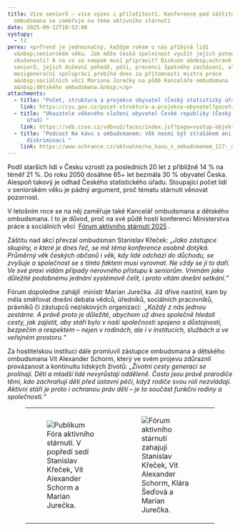 ```yaml
---
title: Více seniorů – více výzev i příležitostí. Konference pod záštitou
  ombudsmana se zaměřuje na téma aktivního stárnutí
date: 2025-09-12T10:52:00
vystupy:
  - tz
perex: <p>Trend je jednoznačný, každým rokem u nás přibývá lidí
  v&nbsp;seniorském věku. Jak může česká společnost využít jejich potenciál a
  zkušenosti? A na co se naopak musí připravit? Diskuze o&nbsp;ochraně práv
  seniorů, jejich duševní pohodě, péči, prevenci špatného zacházení, ale třeba i
  mezigenerační spolupráci probíhá dnes za přítomnosti mistra práce
  a&nbsp;sociálních věcí Mariana Jurečky na půdě Kanceláře ombudsmana
  a&nbsp;dětského ombudsmana.&nbsp;</p>
attachments:
  - title: "Počet, struktura a projekce obyvatel (Český statistický úřad) "
    link: https://csu.gov.cz/pocet-struktura-a-projekce-obyvatel?pocet=10&start=0&podskupiny=132&razeni=-datumVydani
  - title: "Ukazatele věkového složení obyvatel České republiky (Český statistický
      úřad) "
    link: https://vdb.czso.cz/vdbvo2/faces/index.jsf?page=vystup-objekt&pvo=DEMDCR1V&pvokc=&katalog=33157&z=T
  - title: "Podcast Na kávu s ombudsmanem: Věk nesmí být strašákem ani důvodem k
      diskriminaci "
    link: https://www.ochrance.cz/aktualne/na_kavu_s_ombudsmanem_127-_dil_vek_nesmi_byt_strasakem_ani_duvodem_k_diskriminaci/
---
```

<p>Podíl starších lidí v Česku vzrostl za posledních 20 let z přibližně 14 % na téměř 21 %. Do roku 2050 dosáhne 65+ let bezmála 30 % obyvatel Česka. Alespoň takový je odhad Českého statistického úřadu. Stoupající počet lidí v&nbsp;seniorském věku je pádný argument, proč tématu stárnutí věnovat pozornost.&nbsp;</p>
<p>V&nbsp;letošním roce se na něj zaměřuje také Kancelář ombudsmana a dětského ombudsmana. I to je důvod, proč na své půdě hostí konferenci Ministerstva práce a sociálních věcí&nbsp; 
<a href="https://www.subscribepage.com/forumaktivnihostarnuti2025">Fórum aktivního stárnutí 2025</a> 
<i>.</i></p>
<p>Záštitu nad akcí převzal ombudsman Stanislav Křeček: 
<i>„Jako zástupce skupiny, o které je dnes řeč, se mě téma konference osobně dotýká. Průměrný věk českých občanů i věk, kdy lidé odchází do důchodu, se zvyšuje a společnost se s&nbsp;tímto faktem musí vyrovnat. Ne vždy se jí to daří. Ve své praxi vídám případy nerovného přístupu k&nbsp;seniorům. Vnímám jako důležité podobnému jednání systémově čelit, i proto vítám dnešní setkání.“</i></p>
<p>Fórum dopoledne zahájil&nbsp;
<i> </i>ministr Marian Jurečka. Již dříve nastínil, kam by měla směřovat dnešní&nbsp;debata vědců, úředníků, sociálních pracovníků, právníků či zástupců neziskových organizací:&nbsp;
<i> „Každý z&nbsp;nás jednou zestárne. A právě proto je důležité, abychom už dnes společně hledali cesty, jak zajistit, aby stáří bylo v naší společnosti spojeno s důstojností, bezpečím a respektem – nejen v rodinách, ale i&nbsp;v institucích, službách a ve veřejném prostoru.“</i></p>
<p>Za hostitelskou instituci dále promluvil zástupce ombudsmana a dětského ombudsmana Vít Alexander Schorm, který ve svém projevu zdůraznil provázanost a&nbsp;kontinuitu lidských životů: 
<i>„Životní cesty generací se prolínají. Děti a mladší lidé nevyrůstají odděleně. Často jsou právě prarodiče těmi, kdo zachraňují děti před ústavní péčí, když rodiče svou roli nezvládají. Aktivní stáří je proto i ochranou práv dětí – je to součást funkční rodiny a společnosti.“</i></p>
<figure class="table">
<table>
<tbody>
<tr>
<td>
<figure class="image">
<img src="https://www.ochrance.cz/aktualne/vice_senioru_vice_vyzev_i_prilezitosti-_konference_pod_zastitou_ombudsmana_se_zameruje_na_tema_aktivniho_starnuti/dsc_3794.jpg" alt="Publikum Fóra aktivního stárnutí. V popředí sedí Stanislav Křeček, Vít Alexander Schorm a Marian Jurečka."></figure></td>
<td>
<figure class="image">
<img src="https://www.ochrance.cz/aktualne/vice_senioru_vice_vyzev_i_prilezitosti-_konference_pod_zastitou_ombudsmana_se_zameruje_na_tema_aktivniho_starnuti/dsc_3809.jpg" alt="Fórum aktivního stárnutí zahajují Stanislav Křeček, Vít Alexander Schorm, Klára Šeďová a Marian Jurečka."></figure></td></tr></tbody></table></figure>
<p>&nbsp;</p>
